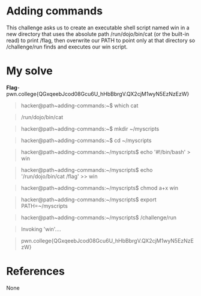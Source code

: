 # Adding commands
This challenge asks us to create an executable shell script named win in a new directory that uses the absolute path /run/dojo/bin/cat (or the built-in read) to print /flag, then overwrite our PATH to point only at that directory so /challenge/run finds and executes our win script.
# My solve
**Flag**-pwn.college{QGxqeebJcod08Gcu6U_hHbBbrgV.QX2cjM1wyN5EzNzEzW}

>hacker@path~adding-commands:~$ which cat

>/run/dojo/bin/cat

>hacker@path~adding-commands:~$ mkdir ~/myscripts

>hacker@path~adding-commands:~$ cd ~/myscripts

>hacker@path~adding-commands:~/myscripts$ echo '#!/bin/bash' > win

>hacker@path~adding-commands:~/myscripts$ echo '/run/dojo/bin/cat /flag' >> win

>hacker@path~adding-commands:~/myscripts$ chmod a+x win

>hacker@path~adding-commands:~/myscripts$ export PATH=~/myscripts

>hacker@path~adding-commands:~/myscripts$ /challenge/run

>Invoking 'win'....

>pwn.college{QGxqeebJcod08Gcu6U_hHbBbrgV.QX2cjM1wyN5EzNzEzW}

# References
None
